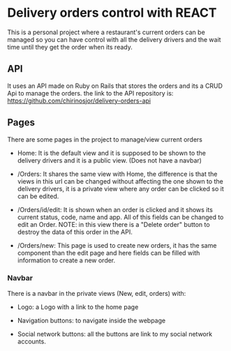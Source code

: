 # Delivery orders control with REACT

This is a personal project where a restaurant's current orders can be managed so you can have control with all the delivery drivers and the wait time until they get the order when its ready.

## API

It uses an API made on Ruby on Rails that stores the orders and its a CRUD Api to manage the orders. the link to the API repository is:
 https://github.com/chirinosjor/delivery-orders-api

## Pages

There are some pages in the project to manage/view current orders

 - Home: It is the default view and it is supposed to be shown to the delivery drivers and it is a public view. (Does not have a navbar)

 - /Orders: It shares the same view with Home, the difference is that the views in this url can be changed without affecting the one shown to the delivery drivers, it is a private view where any order can be clicked so it can be edited.

 - /Orders/id/edit: It is shown when an order is clicked and it shows its current status, code, name and app. All of this fields can be changed to edit an Order. NOTE: in this view there is a "Delete order" button to destroy the data of this order in the API.

 - /Orders/new: This page is used to create new orders, it has the same component than the edit page and here fields can be filled with information to create a new order.

### Navbar

There is a navbar in the private views (New, edit, orders) with:
 
 - Logo: a Logo with a link to the home page

 - Navigation buttons: to navigate inside the webpage

 - Social network buttons: all the buttons are link to my social network accounts.